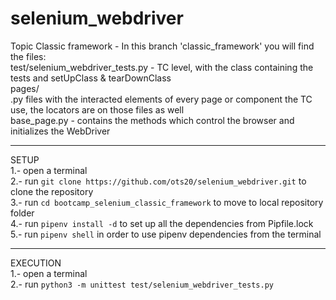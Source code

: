 # selenium_webdriver
Topic Classic framework - In this branch 'classic_framework' you will find the files: <br />
  test/selenium_webdriver_tests.py - TC level, with the class containing the tests and setUpClass & tearDownClass <br />
  pages/ <br />
    .py files with the interacted elements of every page or component the TC use, the locators are on those files as well <br />
    base_page.py - contains the methods which control the browser and initializes the WebDriver <br />

-------------------------

SETUP <br />
1.- open a terminal <br />
2.- run `git clone https://github.com/ots20/selenium_webdriver.git` to clone the repository <br />
3.- run `cd bootcamp_selenium_classic_framework` to move to local repository folder <br />
4.- run `pipenv install -d` to set up all the dependencies from Pipfile.lock <br />
5.- run `pipenv shell` in order to use pipenv dependencies from the terminal <br />

-------------------------

EXECUTION <br />
1.- open a terminal <br />
2.- run `python3 -m unittest test/selenium_webdriver_tests.py` <br />
